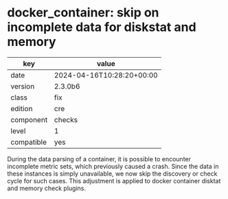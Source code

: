 [//]: # (werk v2)
# docker_container: skip on incomplete data for diskstat and memory

key        | value
---------- | ---
date       | 2024-04-16T10:28:20+00:00
version    | 2.3.0b6
class      | fix
edition    | cre
component  | checks
level      | 1
compatible | yes

During the data parsing of a container, it is possible to encounter
incomplete metric sets, which previously caused a crash. Since the
data in these instances is simply unavailable, we now skip the
discovery or check cycle for such cases. This adjustment is applied
to docker container disktat and memory check plugins.
